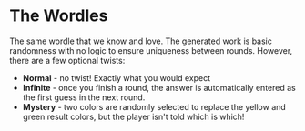# The Wordles
The same wordle that we know and love. The generated work is basic randomness with no logic to ensure uniqueness between rounds. However, there are a few optional twists:

- **Normal** - no twist! Exactly what you would expect
- **Infinite** - once you finish a round, the answer is automatically entered as the first guess in the next round.
- **Mystery** - two colors are randomly selected to replace the yellow and green result colors, but the player isn't told which is which!